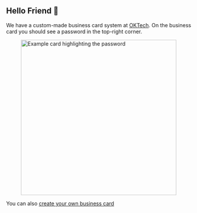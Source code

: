 ## Hello Friend 👋

We have a custom-made business card system at <a href="https://oktech.jp">OKTech</a>. On the business card you should see
a password in the top-right corner.

<figure>
    <img src="/images/example-card-number-highlight.png" class="card--preview" style="width: 30em" alt="Example card highlighting the password" />
</figure>

You can also <a href="/new" class="button">create your own business card</a>
